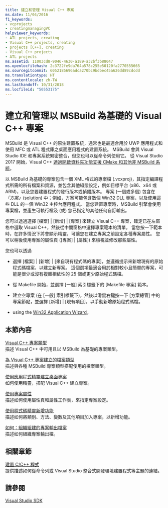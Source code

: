 ```yaml
---
title: 建立和管理 Visual C++ 專案
ms.date: 11/04/2016
f1_keywords:
- vcprojects
- creatingmanagingVC
helpviewer_keywords:
- ATL projects, creating
- Visual C++ projects, creating
- projects [C++], creating
- Visual C++ projects
- ATL projects
ms.assetid: 11003cd8-9046-4630-a189-a32bf3b88047
ms.openlocfilehash: 2c3722fe9da764a578c255e50120fa2770555665
ms.sourcegitcommit: 6052185696adca270bc9bdbec45a626dd89cdcdd
ms.translationtype: HT
ms.contentlocale: zh-TW
ms.lasthandoff: 10/31/2018
ms.locfileid: "50553175"
---
```

# <a name="creating-and-managing-msbuild-based-visual-c-projects"></a>建立和管理以 MSBuild 為基礎的 Visual C++ 專案

MSBuild 是 Visual C++ 的原生建置系統，通常也是最適合用於 UWP 應用程式和使用 MFC 或 ATL 程式庫之桌面應用程式的建置系統。 MSBuild 會與 Visual Studio IDE 和專案系統緊密整合，但您也可以從命令列使用它。 從 Visual Studio 2017 開始，Visual C++ [透過開啟資料夾功能支援 CMake 和其他非 MSBuild 系統](non-msbuild-projects.md)。

以 MSBuild 為基礎的專案包含一個 XML 格式的專案檔 (.vcxproj)，其指定編譯程式所需的所有檔案和資源，並包含其他組態設定，例如目標平台 (x86、x64 或 ARM)，以及您要建置程式的發行版本或偵錯版本。 專案 (一個或多個) 包含在 *「方案」*(solution) 中；例如，方案可能包含數個 Win32 DLL 專案，以及使用這些 DLL 的一個 Win32 主控台應用程式。 當您建置專案時，MSBuild 引擎會使用專案檔，並產生可執行檔及 (或) 您已指定的其他任何自訂輸出。

您可以透過選擇 [檔案] &#124; [新增] &#124; [專案] 來建立 Visual C++ 專案，確定已在左窗格中選取 Visual C++，然後從中間窗格中選擇專案範本的清單。 當您按一下範本時，在許多情況下將會顯示精靈，可讓您在建立專案之前設定各種專案屬性。 您可以稍後使用專案的屬性頁 ([專案] &#124; [屬性]) 來檢視並修改那些屬性。

您也可以透過

- 選擇 [檔案] &#124; [新增] &#124; [來自現有程式碼的專案]，並遵循提示來新增現有的原始程式碼檔案，以建立新專案。 這個選項最適合用於相對較小且簡單的專案，可能是很少或沒有複雜相依性的 25 個或更少原始程式碼檔。

- 從 Makefile 開始，並選擇 [一般] 索引標籤下的 [Makefile 專案] 範本。

- 建立空專案 (在 [一般] 索引標籤下)，然後以滑鼠右鍵按一下 [方案總管] 中的專案節點，並選擇 [新增] &#124; [現有項目]，以手動新增原始程式碼檔。

- using the [Win32 Application Wizard](../windows/win32-application-wizard.md)。

## <a name="in-this-section"></a>本節內容

[Visual C++ 專案類型](../ide/visual-cpp-project-types.md)<br>
描述 Visual C++ 中可用且以 MSBuild 為基礎的專案類型。

[為 Visual C++ 專案建立的檔案類型](../ide/file-types-created-for-visual-cpp-projects.md)<br>
描述與各種 MSBuild 專案類型搭配使用的檔案類型。

[使用應用程式精靈建立桌面專案](../ide/creating-desktop-projects-by-using-application-wizards.md)<br>
如何使用精靈，搭配 Visual C++ 建立專案。

[使用專案屬性](../ide/working-with-project-properties.md)<br>
描述如何使用屬性頁和屬性工作表，來指定專案設定。

[使用程式碼精靈新增功能](../ide/adding-functionality-with-code-wizards-cpp.md)<br>
描述如何將類別、方法、變數及其他項目加入專案，以新增功能。

[如何：組織組建的專案輸出檔案](../ide/how-to-organize-project-output-files-for-builds.md)<br>
描述如何組織專案輸出檔。

## <a name="related-sections"></a>相關章節

[建置 C/C++ 程式](../build/building-c-cpp-programs.md)<br>
提供描述如何從命令列或 Visual Studio 整合式開發環境建置程式等主題的連結。

## <a name="see-also"></a>請參閱

[Visual Studio SDK](https://msdn.microsoft.com/vstudio/extend)
